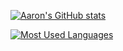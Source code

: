 
[![Aaron's GitHub stats](https://github-readme-stats.vercel.app/api?username=AarC10&count_private=true&hide=stars,issues&show_icons=true&theme=tokyonight)]()

[![Most Used Languages](https://github-readme-stats.vercel.app/api/top-langs/?username=AarC10&show_icons=true&count_private=true&theme=tokyonight&layout=compact&langs_count=10&hide=Jupyter+Notebook,html,makefile)]()

<!-- <img src="http://s3.amazonaws.com/pix.iemoji.com/images/emoji/apple/ios-12/256/smiling-face-with-sunglasses.png" width="256" height="256" /> -->

<!--
### 😎
**AarC10/AarC10** is a ✨ _special_ ✨ repository because its `README.md` (this file) appears on your GitHub profile.

Here are some ideas to get you started:

- 🔭 I’m currently working on ...
- 🌱 I’m currently learning ...
- 👯 I’m looking to collaborate on ...
- 🤔 I’m looking for help with ...
- 💬 Ask me about ...
- 📫 How to reach me: ...
- 😄 Pronouns: ...
- ⚡ Fun fact: ...
-->

